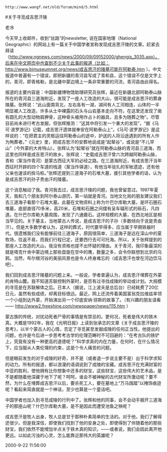 `http://www.wangf.net/old/forum/mind/5.html`

#关于寻觅成吉思汗陵

老冷

今天早上收邮件，收到“丝路”的newsletter, 说在国家地理（National Geographic）的网站上有一篇关于中国学者宣称发现成吉思汗陵的文章。赶紧去拜读（http://www.ngnews.com/news/2000/09/09152000/ghengis_3035.asp）。后来在中文网页中也查到不少关于此事的报道（比如：http://www.bjmuseumnet.org/news/成吉思汗的陵墓可能在阿勒泰.htm ）。中文报道中普遍有一个错误，即把新疆的青河县写成了青和县，这个错误不仅是文字上的，青河，即青格勒，是北疆中蒙边境上一条非常重要的河流，青河县由此得名。

报道的主要内容是：中国新疆博物馆助理研究员张辉，最近在新疆北部阿勒泰山脉所在的青河县三道海附近，发现了一座人工改造的大山，很可能是成吉思汗的葬身陵墓。张辉说：“此山面南背北，左右各有一湖，湖间有人工河相连，山体的一半明显被人工改造，许多从土中裸露的石头与山岩基本走向不符。在这里还发现了凿有圆孔的大型动物肩胛骨，这种骨头被用作占卜的器具，且多为随葬之物”。尽管目前尚未进行考古发掘，但张辉推测：“这其中将引发一个重大的发现”，“据《马可·波罗游记》记载，成吉思汗遗体就奉安在阿勒泰山上”。《马可·波罗游记》是这样说的：“在把君主的灵柩运往阿勒泰山的途中，护送的人将沿途遇到的所有人作为殉葬者。”《元史》里，把成吉思汗的安葬地说成是“起辇谷”，或说是“不儿罕山”（今外蒙的大肯特山）。张辉认为“起辇谷”就在阿勒泰山脉的青河县三道海，而这里也同样是成吉思汗的故乡。张辉说：“史载成吉思汗曾六次跨越阿勒泰山脉，青和（案当作青河）是蒙古西征大军的必经之路。在三道海附近，有成吉思汗当年西征时开辟的四个车道的栈道（案当作驿道），有他当年驻扎的军帐遗迹，还有他父亲也速该的拴马桩。”张辉还提到三道海子的石堆大墓，援引其他学者的话，认为是成吉思汗的孙子贵由汗的陵墓。

这个消息触动了我。青河我去过，成吉思汗陵的问题，我也曾留意过。1997年夏天，我和几个朋友到阿尔泰山游历，第一站就是青河。当地文化局的朋友建议我们去三道海子看那个石堆大墓。此墓在文物资料上称为什巴尔库勒大墓，是环石圈石堆墓，底部直径70多米，高20米，石堆和石圈之间摆有呈车辐形式的砾石，凡四道。在什巴尔库勒大墓周围，发现了六通鹿石。这样规模的大墓，在西北地区是相当罕见的。关于墓主，当地蒙古人传说，是成吉思汗的子孙（多数倾向于说是贵由汗）。但是大多数学者认为，这样的葬式，时代要早得多，应当属于早期铁器时代。很遗憾我们没有能够前往三道海子，原因很简单，三道海子是远在深山中的夏牧场，往返不易，而我们行程已定，还要西行去可可托海。所以，关于张辉提到的那座人工改造的大山，我没有资格也提不出怀疑的理由。关于青河，我印象最深的就是塔克什肯中蒙边境上那些盘旋在空中的鹰，数量之多，会令你联想到北京的乌鸦。当然，布尔根河谷的美丽风景也是令人终身难忘的（成吉思汗也曾在河边饮马吧）。

我们回到成吉思汗陵墓的问题上来。一般说，学者普遍认为，成吉思汗埋葬在外蒙的肯特山麓。我不知道苏联控制外蒙时，是否有过寻找成陵的举动或计划。大规模的寻觅是在苏联解体之后。日本人（据说，江上波夫是总后台）已经耗费了20亿日元，虽然有些成绩，却离目标很远。最近，网上还流传着美国富翁克拉维兹率领一个小组到达外蒙，开始演出另一个印底安纳·琼斯的故事了。（有兴趣的朋友请看—— http://www2.freeshine.com/newspaper/news/115.htm ）

蒙古族的传统，对扰动死者尸骨的事情是有禁忌的。更何况，死者是伟大的铁木真。大概是1992年，我在《光明日报》上读到张承志的文章《关于成吉思汗陵的思考》，以半个蒙古人的心情，否定了寻觅甚至发掘成陵的任何正当性。他提出的问题，也许是今后进一步思考考古学的伦理范畴时不可回避的：“在考古队的铁铲上，究竟有没有一种更高的道德呢？”科学求真的内在力量，在何时，在什么情况下，应当服从人类伦理的约束，这是个令人痛苦的问题。

但是眼前发生的对于成陵的好奇，并不是（或者退一步说主要不是）出于科学求知的动力。所有的报道，都以浪漫的语调说到了成陵的宝藏。成吉思汗在充满财富的中亚的胜利，使他拥有比你想象中还多的财宝，这些财宝，这些伟大的艺术品，是不是都随着他深藏于地下了呢？呵呵，谁会不被神秘的古代财宝所激动呢？要不然，为什么在埋葬成吉思汗以后，要杀死工人，要在墓地上“万马践踏”以掩饰痕迹呢？看起来简直就是一个神话，至少也算是一个童话吧。

中国学者也加入到寻觅成陵的行列中了。张辉和他的同事，会不会动手掘开三道海子的那座山呢？什巴尔库勒大墓，是不是因此而遭受池鱼之殃呢？

成吉思汗是牧人出身，牧人总是甘于那种朴素简单的生活的。对于他，我们了解得还很少。但是我深信，即使我们找到了他的安身之处，即使得到了伴随着他的那些财宝，我们依然不能增加半点关于铁木真的知识，——或者说，我们会因此离开他更远。以如此污浊的心灵，怎么能靠近那伟大的英雄呢？

2000-9-22 11:56:00